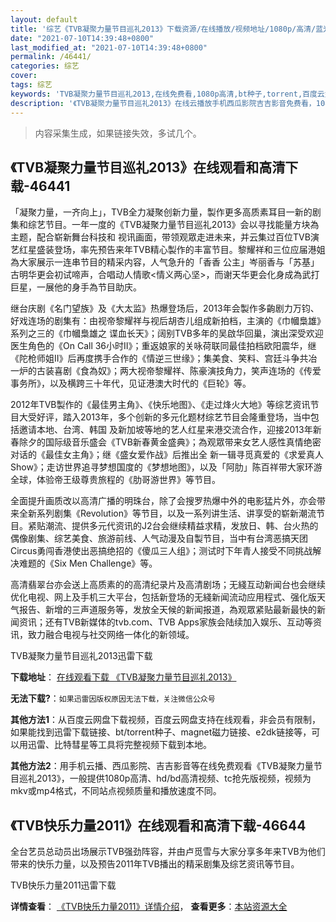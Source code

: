 ```yaml
---
layout: default
title: '综艺《TVB凝聚力量节目巡礼2013》下载资源/在线播放/视频地址/1080p/高清/蓝光'
date: "2021-07-10T14:39:48+0800"
last_modified_at: "2021-07-10T14:39:48+0800"
permalink: /46441/
categories: 综艺
cover:
tags: 综艺
keywords: 'TVB凝聚力量节目巡礼2013,在线免费看,1080p高清,bt种子,torrent,百度云盘,magnet,磁力链,迅雷下载资源'
description: '《TVB凝聚力量节目巡礼2013》在线云播放手机西瓜影院吉吉影音免费看，1080p高清bd/hd未删减完整版和tc抢先枪版，mkv/mp4格式，附带bt/torrent种子、magnet/磁力链、百度云盘、网盘资源迅雷下载链接'
---
```


>内容采集生成，如果链接失效，多试几个。


## 《TVB凝聚力量节目巡礼2013》在线观看和高清下载-46441

「凝聚力量，一齐向上」，TVB全力凝聚创新力量，製作更多高质素耳目一新的剧集和综艺节目。一年一度的《TVB凝聚力量节目巡礼2013》会以寻找能量方块為主题，配合崭新舞台科技和 视讯画面，带领观眾走进未来，并云集过百位TVB演艺红星盛装登场，率先预告来年TVB精心製作的丰富节目。黎耀祥和三位应届港姐為大家展示一连串节目的精采内容，人气急升的「香香 公主」岑丽香与「苏基」古明华更会初试啼声，合唱动人情歌<情义两心坚>，而谢天华更会化身成為武打巨星，一展他的身手為节目助庆。</p>继台庆剧《名门望族》及《大太监》热爆登场后，2013年会製作多齣剧力万钧、好戏连场的剧集有：由视帝黎耀祥与视后胡杏儿组成新拍档，主演的《巾幗梟雄》系列之三的《巾幗梟雄之 谍血长天》；阔别TVB多年的吴啟华回巢，演出深受欢迎医生角色的《On Call 36小时II》；重返娘家的关咏荷联同最佳拍档欧阳震华，继《陀枪师姐II》后再度携手合作的《情逆三世缘》；集美食、笑料、宫廷斗争共冶一炉的古装喜剧《食為奴》；两大视帝黎耀祥、陈豪演技角力，笑声连场的《传爱事务所》，以及横跨三十年代，见证港澳大时代的《巨轮》等。</p>2012年TVB製作的《最佳男主角》、《快乐地图》、《走过烽火大地》等综艺资讯节目大受好评，踏入2013年，多个创新的多元化题材综艺节目会隆重登场，当中包括邀请本地、台湾、韩国 及新加坡等地的艺人红星来港交流合作，迎接2013年新春除夕的国际级音乐盛会《TVB新春黄金盛典》；為观眾带来女艺人感性真情绝密对话的《最佳女主角》；继《盛女爱作战》后推出全 新一辑寻觅真爱的《求爱真人Show》；走访世界追寻梦想国度的《梦想地图》，以及「阿肋」陈百祥带大家环游全球，体验帝王级尊贵旅程的《肋哥游世界》等节目。</p>全面提升画质改以高清广播的明珠台，除了会搜罗热爆中外的电影猛片外，亦会带来全新系列剧集《Revolution》等节目，以及一系列讲生活、讲享受的崭新潮流节目。紧贴潮流、提供多元代资讯的J2台会继续精益求精，发放日、韩、台火热的偶像剧集、综艺美食、旅游前线、人气动漫及自製节目，当中有台湾恶搞天团Circus勇闯香港使出恶搞绝招的《傻瓜三人组》；测试时下年青人接受不同挑战解决难题的《Six Men Challenge》等。</p>高清翡翠台亦会送上高质素的的高清纪录片及高清剧场；无綫互动新闻台也会继续优化电视、网上及手机三大平台，包括新登场的无綫新闻流动应用程式、强化版天气报告、新增的三声道服务等，发放全天候的新闻报道，為观眾紧贴最新最快的新闻资讯；还有TVB新媒体的tvb.com、TVB Apps家族会陆续加入娱乐、互动等资讯，致力融合电视与社交网络一体化的新领域。


TVB凝聚力量节目巡礼2013迅雷下载

**下载地址**： [在线观看下载 《TVB凝聚力量节目巡礼2013》](https://www.993dy.com//vod-detail-id-3403.html) 


**无法下载?**：`如果迅雷因版权原因无法下载，关注微信公众号 `

**其他方法1**：从百度云网盘下载视频，百度云网盘支持在线观看，非会员有限制，如果能找到迅雷下载链接、bt/torrent种子、magnet磁力链接、e2dk链接等，可以用迅雷、比特彗星等工具将完整视频下载到本地。

**其他方法2**：用手机云播、西瓜影院、吉吉影音等在线免费观看《TVB凝聚力量节目巡礼2013》，一般提供1080p高清、hd/bd高清视频、tc抢先版视频，视频为mkv或mp4格式，不同站点视频质量和播放速度不同。


## 《TVB快乐力量2011》在线观看和高清下载-46644

全台艺员总动员出场展示TVB强劲阵容，并由卢觅雪与大家分享多年来TVB为他们带来的快乐力量，以及预告2011年TVB播出的精采剧集及综艺资讯等节目。


TVB快乐力量2011迅雷下载

**详情查看**： [《TVB快乐力量2011》详情介绍](/movie/46644/)， **查看更多**：[本站资源大全](/movie/t/all/)

